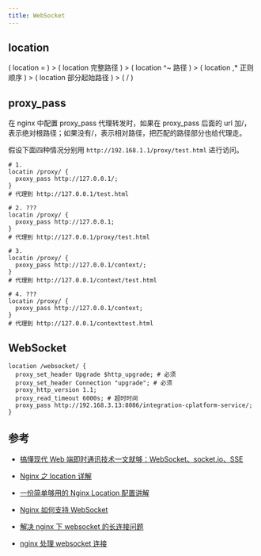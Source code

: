 ```yaml
---
title: WebSocket
---
```


## location

( location = ) > ( location 完整路径 ) > ( location ^~ 路径 ) > ( location ,\* 正则顺序 ) > ( location 部分起始路径 ) > ( / )

## proxy_pass

在 nginx 中配置 proxy_pass 代理转发时，如果在 proxy_pass 后面的 url 加/，表示绝对根路径；如果没有/，表示相对路径，把匹配的路径部分也给代理走。

假设下面四种情况分别用 `http://192.168.1.1/proxy/test.html` 进行访问。

```nginx
# 1.
locatin /proxy/ {
  pxoxy_pass http://127.0.0.1/;
}
# 代理到 http://127.0.0.1/test.html

# 2. ???
locatin /proxy/ {
  pxoxy_pass http://127.0.0.1;
}
# 代理到 http://127.0.0.1/proxy/test.html

# 3.
locatin /proxy/ {
  pxoxy_pass http://127.0.0.1/context/;
}
# 代理到 http://127.0.0.1/context/test.html

# 4. ???
locatin /proxy/ {
  pxoxy_pass http://127.0.0.1/context;
}
# 代理到 http://127.0.0.1/contexttest.html
```

## WebSocket

```nginx
location /websocket/ {
  proxy_set_header Upgrade $http_upgrade; # 必须
  proxy_set_header Connection "upgrade"; # 必须
  proxy_http_version 1.1;
  proxy_read_timeout 6000s; # 超时时间
  proxy_pass http://192.168.3.13:8086/integration-cplatform-service/;
}
```

## 参考

- [搞懂现代 Web 端即时通讯技术一文就够：WebSocket、socket.io、SSE](https://www.163.com/dy/article/GJ9QQ5VP0511X1MK.html?f=post2020_dy_recommends)

- [Nginx 之 location 详解](https://blog.csdn.net/qq_40907977/article/details/106815216)

- [一份简单够用的 Nginx Location 配置讲解](https://baijiahao.baidu.com/s?id=1721001111848497442&wfr=spider&for=pc)

- [Nginx 如何支持 WebSocket](https://blog.csdn.net/summer_fish/article/details/118960408)

- [解决 nginx 下 websocket 的长连接问题](https://baijiahao.baidu.com/s?id=1714370851394804830&wfr=spider&for=pc)

- [nginx 处理 websocket 连接](https://blog.csdn.net/weixin_43931358/article/details/111039750)

